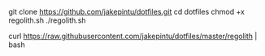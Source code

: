 git clone https://github.com/jakepintu/dotfiles.git
cd dotfiles
chmod +x regolith.sh
./regolith.sh

curl https://raw.githubusercontent.com/jakepintu/dotfiles/master/regolith | bash
